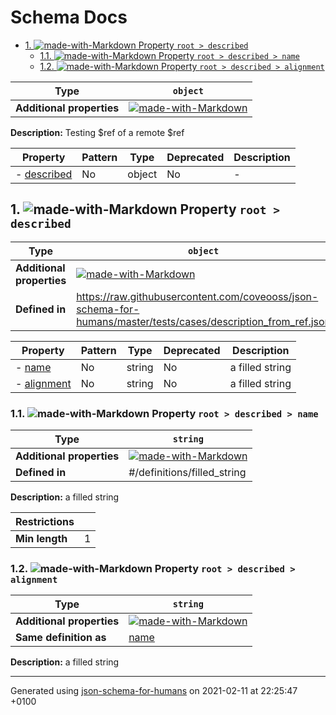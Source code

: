 # Schema Docs

- [1. ![made-with-Markdown](https://img.shields.io/badge/Optional-yellow) Property `root > described`](#described)
  - [1.1. ![made-with-Markdown](https://img.shields.io/badge/Optional-yellow) Property `root > described > name`](#described_name)
  - [1.2. ![made-with-Markdown](https://img.shields.io/badge/Optional-yellow) Property `root > described > alignment`](#described_alignment)

| Type | `object` |
| ---- | --- |
| **Additional properties** |[![made-with-Markdown](https://img.shields.io/badge/Any%20type-allowed-green)](# "Additional Properties of any type are allowed.")|

**Description:** Testing $ref of a remote $ref

| Property | Pattern | Type | Deprecated | Description |
| -------- | ------- | ---- | ---------- | ----------- |
|-  [described](#described)|No|object|No|-|

## <a name="described"></a>1. ![made-with-Markdown](https://img.shields.io/badge/Optional-yellow) Property `root > described`

| Type | `object` |
| ---- | --- |
| **Additional properties** |[![made-with-Markdown](https://img.shields.io/badge/Any%20type-allowed-green)](# "Additional Properties of any type are allowed.")|
| **Defined in** | https://raw.githubusercontent.com/coveooss/json-schema-for-humans/master/tests/cases/description_from_ref.json |

| Property | Pattern | Type | Deprecated | Description |
| -------- | ------- | ---- | ---------- | ----------- |
|-  [name](#described_name)|No|string|No|a filled string|
|-  [alignment](#described_alignment)|No|string|No|a filled string|

### <a name="described_name"></a>1.1. ![made-with-Markdown](https://img.shields.io/badge/Optional-yellow) Property `root > described > name`

| Type | `string` |
| ---- | --- |
| **Additional properties** |[![made-with-Markdown](https://img.shields.io/badge/Any%20type-allowed-green)](# "Additional Properties of any type are allowed.")|
| **Defined in** | #/definitions/filled_string |

**Description:** a filled string

| Restrictions |   |
| ------------ | - |
| **Min length** | 1 |

### <a name="described_alignment"></a>1.2. ![made-with-Markdown](https://img.shields.io/badge/Optional-yellow) Property `root > described > alignment`

| Type | `string` |
| ---- | --- |
| **Additional properties** |[![made-with-Markdown](https://img.shields.io/badge/Any%20type-allowed-green)](# "Additional Properties of any type are allowed.")|
| **Same definition as** | [name](#described_name) |

**Description:** a filled string

----------------------------------------------------------------------------------------------------------------------------
Generated using [json-schema-for-humans](https://github.com/coveooss/json-schema-for-humans) on 2021-02-11 at 22:25:47 +0100